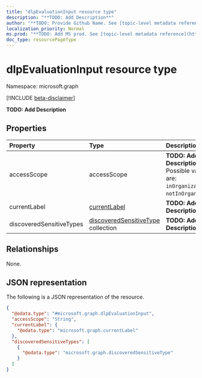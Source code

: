 ```yaml
---
title: "dlpEvaluationInput resource type"
description: "**TODO: Add Description**"
author: "**TODO: Provide Github Name. See [topic-level metadata reference](https://msgo.azurewebsites.net/add/document/guidelines/metadata.html#topic-level-metadata)**"
localization_priority: Normal
ms.prod: "**TODO: Add MS prod. See [topic-level metadata reference](https://msgo.azurewebsites.net/add/document/guidelines/metadata.html#topic-level-metadata)**"
doc_type: resourcePageType
---
```


# dlpEvaluationInput resource type

Namespace: microsoft.graph

[!INCLUDE [beta-disclaimer](../../includes/beta-disclaimer.md)]

**TODO: Add Description**

## Properties
|Property|Type|Description|
|:---|:---|:---|
|accessScope|accessScope|**TODO: Add Description**. Possible values are: `inOrganization`, `notInOrganization`.|
|currentLabel|[currentLabel](../resources/currentlabel.md)|**TODO: Add Description**|
|discoveredSensitiveTypes|[discoveredSensitiveType](../resources/discoveredsensitivetype.md) collection|**TODO: Add Description**|

## Relationships
None.

## JSON representation
The following is a JSON representation of the resource.
<!-- {
  "blockType": "resource",
  "@odata.type": "microsoft.graph.dlpEvaluationInput"
}
-->
``` json
{
  "@odata.type": "#microsoft.graph.dlpEvaluationInput",
  "accessScope": "String",
  "currentLabel": {
    "@odata.type": "microsoft.graph.currentLabel"
  },
  "discoveredSensitiveTypes": [
    {
      "@odata.type": "microsoft.graph.discoveredSensitiveType"
    }
  ]
}
```

